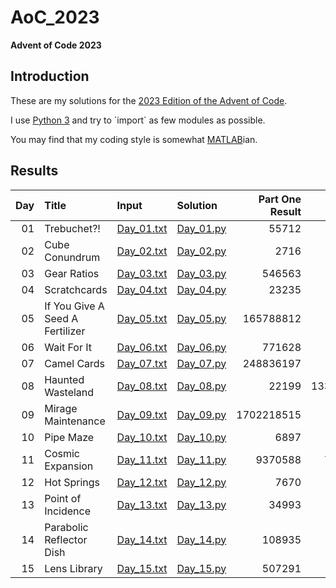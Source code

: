 # AoC_2023

**Advent of Code 2023**


## Introduction

These are my solutions for the [2023 Edition of the Advent of Code](https://adventofcode.com/2023/).

I use [Python 3](https://en.wikipedia.org/wiki/Python_(programming_language)) and try to `import` as few modules as possible.

You may find that my coding style is somewhat [MATLAB](https://en.wikipedia.org/wiki/MATLAB)ian.


## Results

| Day | Title | Input | Solution | Part One Result | Part Two Result |
|----:|:------|:------|:---------|----------------:|----------------:|
|  01 | Trebuchet?!                     | [Day_01.txt](https://github.com/JoramSoch/AoC_2023/blob/main/Day_01.txt) | [Day_01.py](https://github.com/JoramSoch/AoC_2023/blob/main/Day_01.py) |      55712 |          55413 |
|  02 | Cube Conundrum                  | [Day_02.txt](https://github.com/JoramSoch/AoC_2023/blob/main/Day_02.txt) | [Day_02.py](https://github.com/JoramSoch/AoC_2023/blob/main/Day_02.py) |       2716 |          72227 |
|  03 | Gear Ratios                     | [Day_03.txt](https://github.com/JoramSoch/AoC_2023/blob/main/Day_03.txt) | [Day_03.py](https://github.com/JoramSoch/AoC_2023/blob/main/Day_03.py) |     546563 |       91031374 |
|  04 | Scratchcards                    | [Day_04.txt](https://github.com/JoramSoch/AoC_2023/blob/main/Day_04.txt) | [Day_04.py](https://github.com/JoramSoch/AoC_2023/blob/main/Day_04.py) |      23235 |        5920640 |
|  05 | If You Give A Seed A Fertilizer | [Day_05.txt](https://github.com/JoramSoch/AoC_2023/blob/main/Day_05.txt) | [Day_05.py](https://github.com/JoramSoch/AoC_2023/blob/main/Day_05.py) |  165788812 |        1928058 |
|  06 | Wait For It                     | [Day_06.txt](https://github.com/JoramSoch/AoC_2023/blob/main/Day_06.txt) | [Day_06.py](https://github.com/JoramSoch/AoC_2023/blob/main/Day_06.py) |     771628 |       27363861 |
|  07 | Camel Cards                     | [Day_07.txt](https://github.com/JoramSoch/AoC_2023/blob/main/Day_07.txt) | [Day_07.py](https://github.com/JoramSoch/AoC_2023/blob/main/Day_07.py) |  248836197 |      251195607 |
|  08 | Haunted Wasteland               | [Day_08.txt](https://github.com/JoramSoch/AoC_2023/blob/main/Day_08.txt) | [Day_08.py](https://github.com/JoramSoch/AoC_2023/blob/main/Day_08.py) |      22199 | 13334102464297 |
|  09 | Mirage Maintenance              | [Day_09.txt](https://github.com/JoramSoch/AoC_2023/blob/main/Day_09.txt) | [Day_09.py](https://github.com/JoramSoch/AoC_2023/blob/main/Day_09.py) | 1702218515 |            925 |
|  10 | Pipe Maze                       | [Day_10.txt](https://github.com/JoramSoch/AoC_2023/blob/main/Day_10.txt) | [Day_10.py](https://github.com/JoramSoch/AoC_2023/blob/main/Day_10.py) |       6897 |            ??? |
|  11 | Cosmic Expansion                | [Day_11.txt](https://github.com/JoramSoch/AoC_2023/blob/main/Day_11.txt) | [Day_11.py](https://github.com/JoramSoch/AoC_2023/blob/main/Day_11.py) |    9370588 |   746207878188 |
|  12 | Hot Springs                     | [Day_12.txt](https://github.com/JoramSoch/AoC_2023/blob/main/Day_12.txt) | [Day_12.py](https://github.com/JoramSoch/AoC_2023/blob/main/Day_12.py) |       7670 |            ??? |
|  13 | Point of Incidence              | [Day_13.txt](https://github.com/JoramSoch/AoC_2023/blob/main/Day_13.txt) | [Day_13.py](https://github.com/JoramSoch/AoC_2023/blob/main/Day_13.py) |      34993 |            ??? |
|  14 | Parabolic Reflector Dish        | [Day_14.txt](https://github.com/JoramSoch/AoC_2023/blob/main/Day_14.txt) | [Day_14.py](https://github.com/JoramSoch/AoC_2023/blob/main/Day_14.py) |     108935 |         100876 |
|  15 | Lens Library                    | [Day_15.txt](https://github.com/JoramSoch/AoC_2023/blob/main/Day_15.txt) | [Day_15.py](https://github.com/JoramSoch/AoC_2023/blob/main/Day_15.py) |     507291 |         296921 |